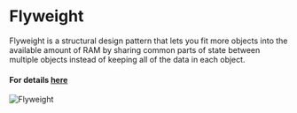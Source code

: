 # Flyweight
Flyweight is a structural design pattern that lets you fit more objects into the available amount of RAM by sharing common parts of state between multiple objects instead of keeping all of the data in each object.
#### For details [here](https://refactoring.guru/design-patterns/flyweight)
![Flyweight](https://refactoring.guru/images/patterns/content/flyweight/flyweight.png)
